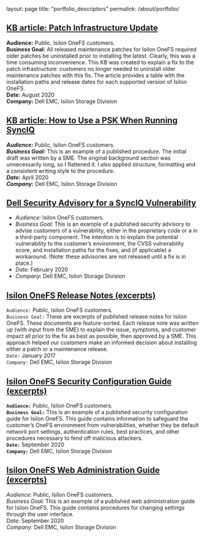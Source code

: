 layout: page
title: "portfolio_descriptors"
permalink: /about/portfolio/

## [KB article: Patch Infrastructure Update](https://github.com/robrey321/cv/blob/gh-pages/REYNOLDS-KB-article-OneFS-patch-infrastructure-update.pdf)
**Audience:** Public, Isilon OneFS customers.\
**Business Goal:** All released maintenance patches for Isilon OneFS required older patches be uninstalled prior to installing the latest. Clearly, this was a time consuming inconvenience. This KB was created to explain a fix to the patch infrastructure: customers no longer needed to uninstall older maintenance patches with this fix. The article provides a table with the installation paths and release dates for each supported version of Isilon OneFS.\
**Date:** August 2020\
**Company:** Dell EMC, Isilon Storage Division

## [KB article: How to Use a PSK When Running SyncIQ](https://github.com/robrey321/cv/blob/gh-pages/REYNOLDS-procedure-How-to-use-a-PSK-when-using-SyncIQ.pdf)
**_Audience:_** Public, Isilon OneFS customers.\
**_Business Goal:_** This is an example of a published procedure. The initial draft was written by a SME. The original background section was unnecessarily long, so I flattened it. I also applied structure, formatting and a consistent writing style to the procedure.\
**_Date:_** April 2020\
**_Company:_** Dell EMC, Isilon Storage Division

## [Dell Security Advisory for a SyncIQ Vulnerability](https://github.com/robrey321/cv/blob/gh-pages/REYNOLDS-security-advisory-Isilon-SyncIQ.pdf)
* _Audience:_ Isilon OneFS customers.
* _Business Goal:_ This is an example of a published security advisory to advise customers of a vulnerability, either in the proprietary code or a in a third-party component. The intention is to explain the potential vulnerability to the customer’s environment, the CVSS vulnerability score, and installation paths for the fixes, and (if applicable) a workaround. (Note: these advisories are not released until a fix is in place.)
* _Date:_ February 2020
* _Company:_ Dell EMC, Isilon Storage Division
   
## [Isilon OneFS Release Notes (excerpts)](https://github.com/robrey321/cv/blob/gh-pages/REYNOLDS-release_notes-excerpts.pdf)
`Audience:` Public, Isilon OneFS customers.\
`Business Goal:` These are excerpts of published release notes for Isilon OneFS. These documents are feature-sorted. Each release note was written up (with input from the SME) to explain the issue, symptoms, and customer impact all prior to the fix as best as possible, then approved by a SME. This approach helped our customers make an informed decision about installing either a patch or a maintenance release.\
`Date:` January 2017\
`Company:` Dell EMC, Isilon Storage Division

## [Isilon OneFS Security Configuration Guide (excerpts)](https://github.com/robrey321/cv/blob/gh-pages/REYNOLDS-security-config-guide-excerpts.pdf)
**`Audience:`** Public, Isilon OneFS customers.\
**`Business Goal:`** This is an example of a published security configuration guide for Isilon OneFS. This guide contains information to safeguard the customer’s OneFS environment from vulnerabilities, whether they be default network port settings, authentication rules, best practices, and other procedures necessary to fend off malicious attackers.\
**`Date:`** September 2020\
**`Company:`** Dell EMC, Isilon Storage Division

## [Isilon OneFS Web Administration Guide (excerpts)](https://github.com/robrey321/cv/blob/gh-pages/REYNOLDS-web-administration-guide-excerpts.pdf)
_Audience:_ Public, Isilon OneFS customers.\
_Business Goal:_ This is an example of a published web administration guide for Isilon OneFS. This guide
contains procedures for changing settings through the user interface.\
_Date:_ September 2020\
_Company:_ Dell EMC, Isilon Storage Division
